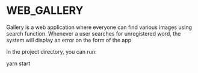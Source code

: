 # WEB_GALLERY 
Gallery is a web application where everyone can find various images using search function. Whenever a user searches for unregistered word, the system will display an error on the form of the app

In the project directory, you can run:

yarn start
